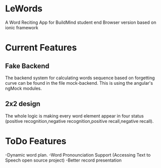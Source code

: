 # LeWords
A Word Reciting App for BuildMind student end Browser version based on ionic framework

# Current Features
## Fake Backend
  The backend system for calculating words sequence based on forgetting curve can be found in the file mock-backend. This is using the angular's ngMock
  modules.
## 2x2 design
  The whole logic is making every word element appear in four status (positive recognition,negative recognition,positive recall,negative recall).
  
# ToDo Features
  -Dynamic word plan.
  -Word Pronounciation Support (Accessing Text to Speech open source project)
  -Better record presentation
